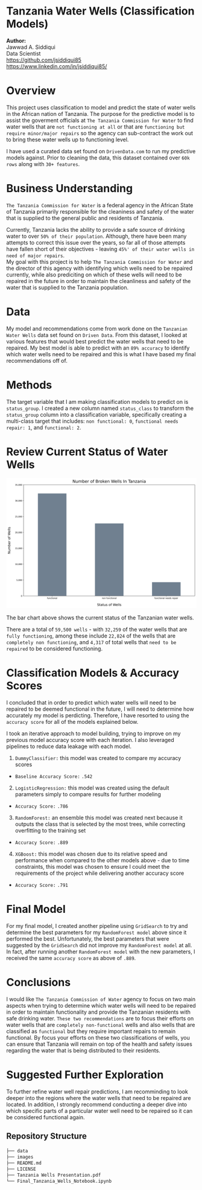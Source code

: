 # Tanzania Water Wells (Classification Models)

**Author:**<br />
Jawwad A. Siddiqui<br />
Data Scientist<br />
https://github.com/jsiddiqui85<br />
https://www.linkedin.com/in/jsiddiqui85/<br />


# Overview

This project uses classification to model and predict the state of water wells in the African nation of Tanzania.  The purpose for the predictive model is to assist the goverment officials at `The Tanzania Commission for Water` to find water wells that are `not functioning at all` or that are `functioning but require minor/major repairs` so the agency can sub-contract the work out to bring these water wells up to functioning level.  

I have used a curated data set found on `DrivenData.com` to run my predictive models against.  Prior to cleaning the data, this dataset contained over `60k rows` along with `30+ features`.  


# Business Understanding
`The Tanzania Commission for Water` is a federal agency in the African State of Tanzania primarily responsible for the cleaniness and safety of the water that is supplied to the general public and residents of Tanzania.  

Currently, Tanzania lacks the ability to provide a safe source of drinking water to over `50% of their population`.  Although, there have been many attempts to correct this issue over the years, so far all of those attempts have fallen short of their objectives - leaving `45%' of their water wells in need of major repairs`.  
My goal with this project is to help `The Tanzania Commission for Water` and the director of this agency with identifying which wells need to be repaired currently, while also prediciting on which of these wells will need to be repaired in the future in order to maintain the cleanliness and safety of the water that is supplied to the Tanzania population.  


# Data
My model and recommendations come from work done on the `Tanzanian Water Wells` data set found on `Driven Data`.  From this dataset, I looked at various features that would best predict the water wells that need to be repaired.  My best model is able to predict with an `89% accuracy` to identify which water wells need to be repaired and this is what I have based my final recommendations off of.


# Methods
The target variable that I am making classification models to predict on is `status_group`.  I created a new column named `status_class` to transform the `status_group` column into a classification variable, specifically creating a multi-class target that includes: `non functional: 0`, `functional needs repair: 1`, and `functional: 2`.


# Review Current Status of Water Wells

![img](./images/Num_Broken_Wells_Bar_Chart.png)

The bar chart above shows the current status of the Tanzanian water wells.  

There are a total of `59,500 wells` - with `32,259` of the water wells that are `fully functioning`, among these include `22,824` of the wells that are `completely non functioning`, and `4,317` of total wells that `need to be repaired` to be considered functioning.


# Classification Models & Accuracy Scores

I concluded that in order to predict which water wells will need to be repaired to be deemed functional in the future, I will need to determine how accurately my model is perdicting.  Therefore, I have resorted to using the `accuracy score` for all of the models explained below.

I took an iterative approach to model building, trying to improve on my previous model accuracy score with each iteration.  I also leveraged pipelines to reduce data leakage with each model.

1. `DummyClassifier:` this model was created to compare my accuracy scores 
- `Baseline Accuracy Score:` `.542`
2. `LogisticRegression:` this model was created using the default parameters simply to compare results for further modeling
- `Accuracy Score:` `.786`
3. `RandomForest:` an ensemble this model was created next because it outputs the class that is selected by the most trees, while correcting overfitting to the training set
- `Accuracy Score:` `.889`
4. `XGBoost:` this model was chosen due to its relative speed and performance when compared to the other models above - due to time constraints, this model was chosen to ensure I could meet the requirements of the project while delivering another accuracy score
- `Accuracy Score:` `.791`

# Final Model

For my final model, I created another pipeline using `GridSearch` to try and determine the best parameters for my `RandomForest model` above since it performed the best. Unfortunately, the best parameters that were suggested by the `GridSearch` did not improve my `RandomForest model` at all.  In fact, after running another `RandomForest model` with the new parameters, I received the same `accuracy score` as above of `.889`.

# Conclusions

I would like `The Tanzania Commission of Water` agency to focus on two main aspects when trying to determine which water wells will need to be repaired in order to maintain functionality and provide the Tanzanian residents with safe drinking water.  `These two recommendations` are to focus their efforts on water wells that are `completely non-functional` wells and also wells that are classified as `functional` but they require important repairs to remain functional.  By focus your efforts on these two classifications of wells, you can ensure that Tanzania will remain on top of the health and safety issues regarding the water that is being distributed to their residents.

# Suggested Further Exploration

To further refine water well repair predictions, I am recomminding to look deeper into the regions where the water wells that need to be repaired are located.  In addition, I strongly recommend conducting a deeper dive into which specific parts of a particular water well need to be repaired so it can be considered functional again.


## Repository Structure
```
├── data
├── images
├── README.md
├── LICENSE
├── Tanzania Wells Presentation.pdf
└── Final_Tanzania_Wells_Notebook.ipynb
